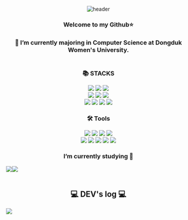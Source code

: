 


<div align="center">
  
  ![header](https://capsule-render.vercel.app/api?type=wave&color=auto&height=300&section=header&text=Ga%20Eun's%20Github!&fontSize=100&animation=fadeIn&fontAlign=50)

### Welcome to my Github:star:  

### 🔭 I’m currently majoring in Computer Science at Dongduk Women's University.<br><br>

### 📚 STACKS
<img src="https://img.shields.io/badge/Java-007396?style=flat-square&logo=Java&logoColor=white"/> 
<img src="https://img.shields.io/badge/C-A8B9CC?style=flat-square&logo=C&logoColor=black"/>
<img src="https://img.shields.io/badge/python-3776AB?style=flat-square&logo=python&logoColor=white"><br>
<img src="https://img.shields.io/badge/HTML5-E34F26?style=flat-square&logo=HTML5&logoColor=white"/> 
<img src="https://img.shields.io/badge/JavaScript-F7DF1E?style=flat-square&logo=JavaScript&logoColor=white"/>
<img src="https://img.shields.io/badge/CSS3-1572B6?style=flat-square&logo=CSS3&logoColor=white"/><br>
<img src="https://img.shields.io/badge/Spring-6DB33F?style=flat-square&logo=Spring&logoColor=white">  
<img src="https://img.shields.io/badge/Spring Boot-6DB33F?style=flat-square&logo=Spring Boot&logoColor=white"/> 
<img src="https://img.shields.io/badge/Oracle-4479A1?style=flat-square&logo=Oracle&logoColor=white"/>
<img src="https://img.shields.io/badge/Linux-FCC624?style=flat-square&logo=Linux&logoColor=white"/>
<br>



### 🛠️ Tools
<img src="https://img.shields.io/badge/Eclipse IDE-2C2255?style=flat-square&logo=Eclipse IDE&logoColor=white"/>
<img src="https://img.shields.io/badge/PyCharm-000000?style=flat-square&logo=PyCharm&logoColor=white"/>
<img src="https://img.shields.io/badge/VSCode-007ACC?style=flat-square&logo=Visual Studio Code&logoColor=white"/>
<img src="https://img.shields.io/badge/IntelliJ IDEA-000000?style=flat-square&logo=IntelliJ IDEA&logoColor=white"/><br>
<img src="https://img.shields.io/badge/Android Studio-3DDC84?style=flat-square&logo=Android Studio&logoColor=white"/>
<img src="https://img.shields.io/badge/GitHub-000000?style=flat-square&logo=GitHub&logoColor=white"/>
<img src="https://img.shields.io/badge/VMWare-000000?style=flat-square&logo=VMware&logoColor=white"/>
<img src="https://img.shields.io/badge/Slack-4A154B?style=flat-square&logo=Slack&logoColor=white"/>
<img src="https://img.shields.io/badge/Notion-000000?style=flat-square&logo=Notion&logoColor=white"/><br>



  ###  I’m currently studying 🌱
  <div style="display:flex; flex-direction:row;">
    <img src="https://img.shields.io/badge/salesforce-3e76AE?style=flat-square&logo=salesforce&logoColor=white"> 
    <img src="https://img.shields.io/badge/react-61DAFB?style=flat-square&logo=React&logoColor=white">
</div><br>
  



## 💻 DEV's log 💻
<div style="display:flex; flex-direction:row;">
    <a href="https://cochun-diary.tistory.com/">
        <img src="https://img.shields.io/badge/Tistory-000000?style=for-the-badge&logo=Tistory&logoColor=white"> 
    </a>

  
</div><br>
    
